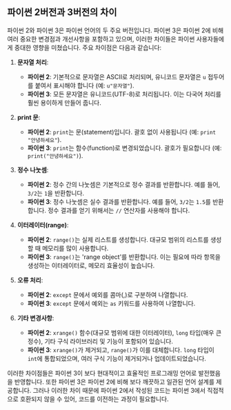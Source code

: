 ## 파이썬 2버전과 3버전의 차이

파이썬 2와 파이썬 3은 파이썬 언어의 두 주요 버전입니다. 파이썬 3은 파이썬 2에 비해 여러 중요한 변경점과 개선사항을 포함하고 있으며, 이러한 차이들은 파이썬 사용자들에게 중대한 영향을 미쳤습니다. 주요 차이점은 다음과 같습니다:

1. **문자열 처리**:
   - **파이썬 2**: 기본적으로 문자열은 ASCII로 처리되며, 유니코드 문자열은 `u` 접두어를 붙여서 표시해야 합니다 (예: `u"문자열"`).
   - **파이썬 3**: 모든 문자열은 유니코드(UTF-8)로 처리됩니다. 이는 다국어 처리를 훨씬 용이하게 만들어 줍니다.

2. **print 문**:
   - **파이썬 2**: `print`는 문(statement)입니다. 괄호 없이 사용됩니다 (예: `print "안녕하세요"`).
   - **파이썬 3**: `print`는 함수(function)로 변경되었습니다. 괄호가 필요합니다 (예: `print("안녕하세요")`).

3. **정수 나눗셈**:
   - **파이썬 2**: 정수 간의 나눗셈은 기본적으로 정수 결과를 반환합니다. 예를 들어, `3/2`는 `1`을 반환합니다.
   - **파이썬 3**: 정수 나눗셈은 실수 결과를 반환합니다. 예를 들어, `3/2`는 `1.5`를 반환합니다. 정수 결과를 얻기 위해서는 `//` 연산자를 사용해야 합니다.

4. **이터레이터(range)**:
   - **파이썬 2**: `range()`는 실제 리스트를 생성합니다. 대규모 범위의 리스트를 생성할 때 메모리를 많이 사용합니다.
   - **파이썬 3**: `range()`는 'range object'를 반환합니다. 이는 필요에 따라 항목을 생성하는 이터레이터로, 메모리 효율성이 높습니다.

5. **오류 처리**:
   - **파이썬 2**: `except` 문에서 예외를 콤마(,)로 구분하여 나열합니다.
   - **파이썬 3**: `except` 문에서 예외는 `as` 키워드를 사용하여 나열합니다.

6. **기타 변경사항**:
   - **파이썬 2**: `xrange()` 함수(대규모 범위에 대한 이터레이터), `long` 타입(매우 큰 정수), 기타 구식 라이브러리 및 기능이 포함되어 있습니다.
   - **파이썬 3**: `xrange()`가 제거되고, `range()`가 이를 대체합니다. `long` 타입이 `int`에 통합되었으며, 여러 구식 기능이 제거되거나 업데이트되었습니다.

이러한 차이점들은 파이썬 3이 보다 현대적이고 효율적인 프로그래밍 언어로 발전했음을 반영합니다. 또한 파이썬 3은 파이썬 2에 비해 보다 깨끗하고 일관된 언어 설계를 제공합니다. 그러나 이러한 차이 때문에 파이썬 2에서 작성된 코드는 파이썬 3에서 직접적으로 호환되지 않을 수 있어, 코드를 이전하는 과정이 필요합니다.
